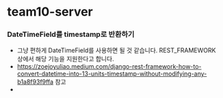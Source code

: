 # team10-server

### DateTimeField를 timestamp로 반환하기
- 그냥 편하게 DateTimeField를 사용하면 될 것 같습니다. REST_FRAMEWORK 상에서 해당 기능을 지원한다고 합니다.
- https://zoejoyuliao.medium.com/django-rest-framework-how-to-convert-datetime-into-13-units-timestamp-without-modifying-any-b1a8f93f9ffa 참고
- 